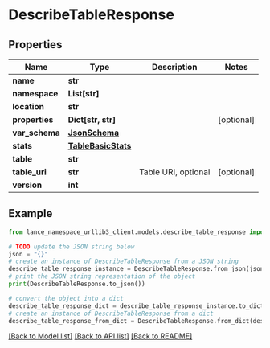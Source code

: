 # DescribeTableResponse


## Properties

Name | Type | Description | Notes
------------ | ------------- | ------------- | -------------
**name** | **str** |  | 
**namespace** | **List[str]** |  | 
**location** | **str** |  | 
**properties** | **Dict[str, str]** |  | [optional] 
**var_schema** | [**JsonSchema**](JsonSchema.md) |  | 
**stats** | [**TableBasicStats**](TableBasicStats.md) |  | 
**table** | **str** |  | 
**table_uri** | **str** | Table URI, optional | [optional] 
**version** | **int** |  | 

## Example

```python
from lance_namespace_urllib3_client.models.describe_table_response import DescribeTableResponse

# TODO update the JSON string below
json = "{}"
# create an instance of DescribeTableResponse from a JSON string
describe_table_response_instance = DescribeTableResponse.from_json(json)
# print the JSON string representation of the object
print(DescribeTableResponse.to_json())

# convert the object into a dict
describe_table_response_dict = describe_table_response_instance.to_dict()
# create an instance of DescribeTableResponse from a dict
describe_table_response_from_dict = DescribeTableResponse.from_dict(describe_table_response_dict)
```
[[Back to Model list]](../README.md#documentation-for-models) [[Back to API list]](../README.md#documentation-for-api-endpoints) [[Back to README]](../README.md)


